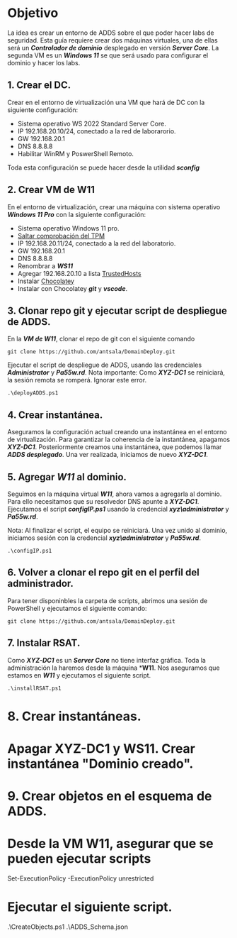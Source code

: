 # Objetivo

La idea es crear un entorno de ADDS sobre el que poder hacer labs de seguridad. Esta guía requiere crear dos máquinas virtuales, una de ellas será un ***Controlador de dominio*** desplegado en versión ***Server Core***. La segunda VM es un ***Windows 11*** se que será usado para configurar el dominio y hacer los labs.

## 1. Crear el DC.

Crear en el entorno de virtualización una VM que hará de DC con la siguiente configuración:

* Sistema operativo WS 2022 Standard Server Core.
* IP 192.168.20.10/24, conectado a la red de laborarorio.
* GW 192.168.20.1
* DNS 8.8.8.8
* Habilitar WinRM y PoswerShell Remoto.

Toda esta configuración se puede hacer desde la utilidad ***sconfig***


## 2. Crear VM de W11 

En el entorno de virtualización, crear una máquina con sistema operativo ***Windows 11 Pro*** con la siguiente configuración:

* Sistema operativo Windows 11 pro.
* [Saltar comprobación del TPM](https://winbuzzer.com/tag/how-to-install-windows-11-without-tpm/)
* IP 192.168.20.11/24, conectado a la red del laboratorio.
* GW 192.168.20.1
* DNS 8.8.8.8
* Renombrar a ***WS11***
* Agregar 192.168.20.10 a lista [TrustedHosts](https://www.dtonias.com/add-computers-trustedhosts-list-powershell/)
* Instalar [Chocolatey](https://chocolatey.org/install)
* Instalar con Chocolatey ***git*** y ***vscode***.


## 3. Clonar repo git y ejecutar script de despliegue de ADDS.

En la ***VM de W11***, clonar el repo de git con el siguiente comando

```
git clone https://github.com/antsala/DomainDeploy.git
```

Ejecutar el script de despliegue de ADDS, usando las credenciales ***Administrator*** y ***Pa55w.rd***.
Nota importante: Como ***XYZ-DC1*** se reiniciará, la sesión remota se romperá. Ignorar este error.

```
.\deployADDS.ps1
```


## 4. Crear instantánea.

Aseguramos la configuración actual creando una instantánea en el entorno de virtualización. Para garantizar la coherencia de la instantánea, apagamos ***XYZ-DC1***. Posteriormente creamos una instantánea, que podemos llamar ***ADDS desplegado***. Una ver realizada, iniciamos de nuevo ***XYZ-DC1***.


## 5. Agregar ***W11*** al dominio.

Seguimos en la máquina virtual ***W11***, ahora vamos a agregarla al dominio. Para ello necesitamos que su resolvedor DNS apunte a ***XYZ-DC1***. Ejecutamos el script ***configIP.ps1*** usando la credencial ***xyz\administrator*** y ***Pa55w.rd***.

Nota: Al finalizar el script, el equipo se reiniciará. Una vez unido al dominio, iniciamos sesión con la credencial ***xyz\administrator*** y ***Pa55w.rd***.

```
.\configIP.ps1
```

## 6. Volver a clonar el repo git en el perfil del administrador.

Para tener disponinbles la carpeta de scripts, abrimos una sesión de PowerShell y ejecutamos el siguiente comando:

```
git clone https://github.com/antsala/DomainDeploy.git
```

## 7. Instalar RSAT.

Como ***XYZ-DC1*** es un ***Server Core*** no tiene interfaz gráfica. Toda la administración la haremos desde la máquina ***W11**. Nos aseguramos que estamos en ***W11*** y ejecutamos el siguiente script.

```
.\installRSAT.ps1
```

# 8. Crear instantáneas.
#
# Apagar XYZ-DC1 y WS11. Crear instantánea "Dominio creado".

# 9. Crear objetos en el esquema de ADDS.
#
# Desde la VM W11, asegurar que se pueden ejecutar scripts

Set-ExecutionPolicy -ExecutionPolicy unrestricted

# Ejecutar el siguiente script.
.\CreateObjects.ps1 .\ADDS_Schema.json

